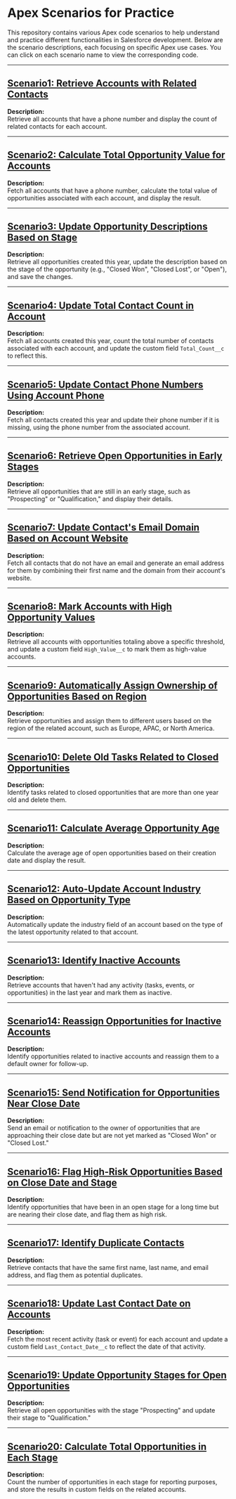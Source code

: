 # Apex Scenarios for Practice

This repository contains various Apex code scenarios to help understand and practice different functionalities in Salesforce development. Below are the scenario descriptions, each focusing on specific Apex use cases. You can click on each scenario name to view the corresponding code.

---

## [Scenario1: Retrieve Accounts with Related Contacts](scenarios/Scenario1_CountRelatedContacts.cls)

**Description:**  
Retrieve all accounts that have a phone number and display the count of related contacts for each account.

---

## [Scenario2: Calculate Total Opportunity Value for Accounts](scenarios/Scenario2_TotalOpportunityValue.cls)

**Description:**  
Fetch all accounts that have a phone number, calculate the total value of opportunities associated with each account, and display the result.

---

## [Scenario3: Update Opportunity Descriptions Based on Stage](scenarios/Scenario3_UpdateOpportunityDescription.cls)

**Description:**  
Retrieve all opportunities created this year, update the description based on the stage of the opportunity (e.g., "Closed Won", "Closed Lost", or "Open"), and save the changes.

---

## [Scenario4: Update Total Contact Count in Account](scenarios/Scenario4_UpdateTotalContactCount.cls)

**Description:**  
Fetch all accounts created this year, count the total number of contacts associated with each account, and update the custom field `Total_Count__c` to reflect this.

---

## [Scenario5: Update Contact Phone Numbers Using Account Phone](scenarios/Scenario5_UpdateContactPhone.cls)

**Description:**  
Fetch all contacts created this year and update their phone number if it is missing, using the phone number from the associated account.

---

## [Scenario6: Retrieve Open Opportunities in Early Stages](scenarios/Scenario6_OpenOpportunitiesEarlyStages.cls)

**Description:**  
Retrieve all opportunities that are still in an early stage, such as "Prospecting" or "Qualification," and display their details.

---

## [Scenario7: Update Contact's Email Domain Based on Account Website](scenarios/Scenario7_UpdateEmailDomainFromWebsite.cls)

**Description:**  
Fetch all contacts that do not have an email and generate an email address for them by combining their first name and the domain from their account's website.

---

## [Scenario8: Mark Accounts with High Opportunity Values](scenarios/Scenario8_MarkHighValueAccounts.cls)

**Description:**  
Retrieve all accounts with opportunities totaling above a specific threshold, and update a custom field `High_Value__c` to mark them as high-value accounts.

---

## [Scenario9: Automatically Assign Ownership of Opportunities Based on Region](scenarios/Scenario9_AssignOpportunityByRegion.cls)

**Description:**  
Retrieve opportunities and assign them to different users based on the region of the related account, such as Europe, APAC, or North America.

---

## [Scenario10: Delete Old Tasks Related to Closed Opportunities](scenarios/Scenario10_DeleteOldTasks.cls)

**Description:**  
Identify tasks related to closed opportunities that are more than one year old and delete them.

---

## [Scenario11: Calculate Average Opportunity Age](scenarios/Scenario11_CalculateAverageOpportunityAge.cls)

**Description:**  
Calculate the average age of open opportunities based on their creation date and display the result.

---

## [Scenario12: Auto-Update Account Industry Based on Opportunity Type](scenarios/Scenario12_UpdateAccountIndustryByOppType.cls)

**Description:**  
Automatically update the industry field of an account based on the type of the latest opportunity related to that account.

---

## [Scenario13: Identify Inactive Accounts](scenarios/Scenario13_IdentifyInactiveAccounts.cls)

**Description:**  
Retrieve accounts that haven't had any activity (tasks, events, or opportunities) in the last year and mark them as inactive.

---

## [Scenario14: Reassign Opportunities for Inactive Accounts](scenarios/Scenario14_ReassignOppForInactiveAccounts.cls)

**Description:**  
Identify opportunities related to inactive accounts and reassign them to a default owner for follow-up.

---

## [Scenario15: Send Notification for Opportunities Near Close Date](scenarios/Scenario15_NotifyOpportunitiesNearClose.cls)

**Description:**  
Send an email or notification to the owner of opportunities that are approaching their close date but are not yet marked as "Closed Won" or "Closed Lost."

---

## [Scenario16: Flag High-Risk Opportunities Based on Close Date and Stage](scenarios/Scenario16_FlagHighRiskOpportunities.cls)

**Description:**  
Identify opportunities that have been in an open stage for a long time but are nearing their close date, and flag them as high risk.

---

## [Scenario17: Identify Duplicate Contacts](scenarios/Scenario17_IdentifyDuplicateContacts.cls)

**Description:**  
Retrieve contacts that have the same first name, last name, and email address, and flag them as potential duplicates.

---

## [Scenario18: Update Last Contact Date on Accounts](scenarios/Scenario18_UpdateLastContactDate.cls)

**Description:**  
Fetch the most recent activity (task or event) for each account and update a custom field `Last_Contact_Date__c` to reflect the date of that activity.

---

## [Scenario19: Update Opportunity Stages for Open Opportunities](scenarios/Scenario19_UpdateOpenOpportunityStages.cls)

**Description:**  
Retrieve all open opportunities with the stage "Prospecting" and update their stage to "Qualification."

---

## [Scenario20: Calculate Total Opportunities in Each Stage](scenarios/Scenario20_CalculateTotalOpportunitiesByStage.cls)

**Description:**  
Count the number of opportunities in each stage for reporting purposes, and store the results in custom fields on the related accounts.
